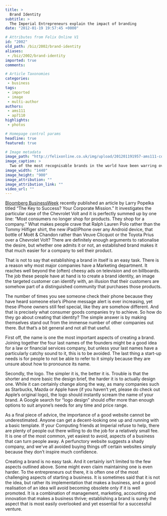 ```yaml
---
title: >
  Brand Identity
subtitle: >
  The Imperial Entrepreneurs explain the impact of branding
date: "2012-01-19 19:57:45 +0000"

# Attributes from Felix Online V1
id: "2002"
old_path: /biz/2002/brand-identity
aliases:
 - /biz/2002/brand-identity
imported: true
comments:

# Article Taxonomies
categories:
 - business
tags:
 - imported
 - image
 - multi-author
authors:
 - ams111
 - ap7110
highlights:
 - photos

# Homepage control params
headline: true
featured: true

# Image metadata
image_path: "http://felixonline.co.uk/img/upload/201201191957-ams111-cola.jpg"
image_caption: >
  Two of the most recognisable brands in the world have been warring over the soft drinks market
image_width: "1440"
image_height: "900"
image_attribution: ""
image_attribution_link: ""
video_url: ""
---
```


[Bloomberg BusinessWeek](http://www.businessweek.com/innovation/the-key-to-success-your-corporate-mission-07142011.html) recently published an article by Larry Popelka titled “The Key to Success? Your Corporate Mission.” It investigates the particular case of the Chevrolet Volt and it is perfectly summed up by one line: “Most consumers no longer shop for products. They shop for a company.”
 What makes people crave that Ralph Lauren Polo rather than the Tommy Hilfiger shirt, the new iPad/iPhone over any Android device, that bottle of Moët & Chandon rather than Veuve Clicquot or the Toyota Prius over a Chevrolet Volt? There are definitely enough arguments to rationalise the desire, but whether one admits it or not, an established brand makes it that much easier for a company to sell their product.

That is not to say that establishing a brand in itself is an easy task. There is a reason why most major companies have a Marketing department. It reaches well beyond the (often) cheesy ads on television and on billboards. The job these people have at hand is to create a brand identity, an image the targeted customer can identify with, an illusion that their customers are somehow part of a distinguished community that purchases those products.

The number of times you see someone check their phone because they have heard someone else’s iPhone message alert is ever increasing, yet these iPhone owners still feel special, like they are somehow different. And that is precisely what consumer goods companies try to achieve. So how do they go about creating that identity? The simple answer is by making themselves stand out from the immense number of other companies out there. But that’s a bit general and not all that useful.

First off, the name is one the most important aspects of creating a brand. Joining together the four last names of the founders might be a good idea for a law or financial services company, but unless your last names have a particularly catchy sound to it, this is to be avoided. The last thing a start-up needs is for people to not be able to refer to it simply because they are unsure about how to pronounce its name.

Secondly, the logo. The simpler it is, the better it is. Trouble is that the shorter and more basic the design brief, the harder it is to actually design one. While it can certainly change along the way, as many companies such as Starbucks, Mazda or Apple have (if you haven’t yet, please do check out Apple’s original logo), the logo should instantly scream the name of your brand. A Google search for “logo design” should offer more than enough options to suit anyone’s needs for any time and price range.

As a final piece of advice, the importance of a good website cannot be underestimated. Anyone can get a decent-looking one up and running with a basic template. If your Computing friends at Imperial refuse to help, there are plenty of people out there willing to do the job for a relatively small fee. It is one of the most common, yet easiest to avoid, aspects of a business that can turn people away. A perfunctory website suggests a shady company, and we’ve all avoided buying things off certain websites simply because they don’t inspire much confidence.

Creating a brand is no easy task. And it certainly isn’t limited to the few aspects outlined above. Some might even claim maintaining one is even harder. To the entrepreneurs out there, it is often one of the most challenging aspects of starting a business. It is sometimes said that it is not the idea, but rather its implementation that makes a business, and a good realisation of an idea will avoid becoming obsolete only if it is well promoted. It is a combination of management, marketing, accounting and innovation that makes a business thrive; establishing a brand is surely the aspect that is most easily overlooked and yet essential for a successful venture.
